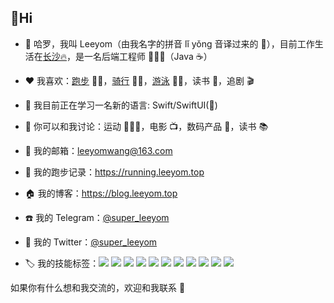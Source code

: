 ## 👋Hi 

- 👋 哈罗，我叫 Leeyom（由我名字的拼音 lǐ yǒng 音译过来的 🤣），目前工作生活在[长沙🔥](https://github.com/chuyao/changsha-IT)，是一名后端工程师 👨🏻‍💻（Java ☕️）

- ❤️ 我喜欢：[跑步](https://running.leeyom.top) 🏃🏻，[骑行](https://www.strava.com/athletes/leeyom) 🚴🏻，[游泳](https://www.strava.com/athletes/leeyom) 🏊🏻，读书 📖，追剧 🎬

- 🔭 我目前正在学习一名新的语言: Swift/SwiftUI()
- 💬 你可以和我讨论：运动 🏃🏻‍♂️，电影 📺，数码产品 📱，读书 📚
- 📮 我的邮箱：leeyomwang@163.com
- 🏃 我的跑步记录：https://running.leeyom.top
- 🏠 我的博客：https://blog.leeyom.top
- ☎️ 我的 Telegram：[@super_leeyom](https://t.me/super_leeyom)
- 🐧 我的 Twitter：[@super_leeyom](https://twitter.com/super_leeyom)
- 🏷 我的技能标签：![](https://img.shields.io/badge/-Java-ab7221?style=flat-square&logo=Java&logoColor=fff)
![](https://img.shields.io/badge/-Git-red?style=flat-square&logo=git&logoColor=fff)
![](https://img.shields.io/badge/-Docker-2496ED?style=flat-square&logo=Docker&logoColor=fff)
![](https://img.shields.io/badge/-Idea-black?style=flat-square&logo=intellij-idea&logoColor=fff)
![](https://img.shields.io/badge/-macOS-lightgrey?style=flat-square&logo=apple&logoColor=fff)
![](https://img.shields.io/badge/-Windows-0078D6?style=flat-square&logo=Windows)
![](https://img.shields.io/badge/-Linux-lightgrey?style=flat-square&logo=Linux&logoColor=fff)
![](https://img.shields.io/badge/-SpringCloud-green?style=flat-square&logo=spring&logoColor=fff)
![](https://img.shields.io/badge/-MySQL-blue?style=flat-square&logo=mysql&logoColor=fff)
![](https://img.shields.io/badge/-Redis-000110?style=flat-square&logo=redis&logoColor=ff0000)
![](https://img.shields.io/badge/-Mongodb-green?style=flat-square&logo=mongodb&logoColor=fff)

如果你有什么想和我交流的，欢迎和我联系 💬
